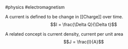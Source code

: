 #physics #electromagnetism 

A current is defined to be change in [[Charge]] over time.
$$I = \frac{\Delta Q}{\Delta t}$$

A related concept is current density, current per unit area
$$J = \frac{I}{A}$$